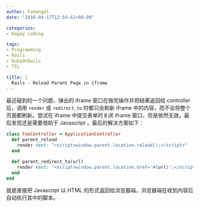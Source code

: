 ```yaml
---
author: hzmangel
date: "2016-04-17T12:59:42+08:00"

categories:
- Happy coding

tags:
- Programming
- Rails
- RubyOnRails
- TIL

title: |
  Rails - Reload Parent Page in iframe
---
```


最近碰到的一个问题，弹出的 iframe 窗口在做完操作并把结果返回给 controller 后，调用 `render` 或 `redirect_to` 时都只会刷新 iframe 中的内容，而不会将整个页面都刷新。尝试在 iframe 中提交表单时关闭 iframe 窗口，但是依然无效。最后发现还是需要借助于 Javascript ，最后的解决方案如下：

<!--more-->

```ruby
class FooController < ApplicationController
  def parent_reload
    render text: "<script>window.parent.location.reload();</script>"
  end

  def parent_redirect_to(url)
    render text: "<script>window.parent.location.href='#{url}';</script>"
  end
end
```

就是直接把 Javascript 以 HTML 的形式返回给浏览器端，浏览器端在收到内容后自动执行其中的脚本。
